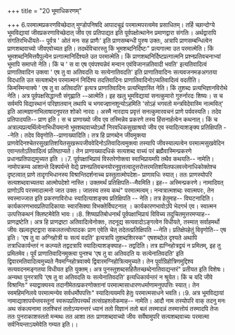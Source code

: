 +++
title = "20 भूमाधिकरणम्"

+++
6.परमात्मप्रकरणविच्छेदात् मुण्डोपनिषदि आपादचूढं परमात्मपरत्वमेव प्रसाधितम्। तर्हि च्छान्दोग्ये भूमविद्यायां जीवप्रकरणाविच्छेदात् जीव एव प्रतिपाद्यत इति पूर्वपक्षोत्थानेन प्रमाणद्वारा संगतिः। अर्थद्वारापि संगतिरभिधीयते-- पूर्वत्र ' ओतं मनः सह प्राणैः' इति प्राणसम्बन्धी पुरुष उक्तः, अत्रापि प्राणसम्बन्धित्वेन प्राणशब्दवाच्यो जीवएवोच्यत इति। तदर्थविचारस्तु किं भूमशब्दनिर्दिष्टः" प्रत्यगात्मा उत परमात्मेति। किं भूमशब्दनिमित्तवैपुल्येन प्रत्गात्मानिर्दिश्यते उत परमात्मेति। किं प्राणशब्दनिर्दिष्टप्रत्गात्मनि प्रश्नप्रतिवचनाभ्यां भूमापि समाप्तो नेति। किं च ' स वा एष एवंपश्यन्नेवं मन्वान एवंविजानन्नतिवादी भवति' इत्यतिवादित्वं प्राणातिवादिन उक्त्वा ' एष तु वा अतिवदति यः सत्येनातिवदति' इति प्राणातिवादिनः सत्यवजनमङअगतया विदधाति उत सत्यशब्देन परमात्मानं निर्दिश्य तदतिवादिनः प्राणातिवादिनोऽप्यतिवादित्वं वदतीति। किमस्मिन्वाक्ये ' एष तु वा अतिवदति' इत्यत्र प्राणातिवादिनः प्रत्यभिज्ञास्ति नेति। किं तुशब्दः प्रत्यभिज्ञानविरोथे नेति। अत्र पूर्वपक्षसिद्धान्तौ संगृह्णाति --आत्मेति। इह खलु भूमविद्यायां सनत्कुमारो गुरुर्नारदः शिष्यः। स च सर्वमपि विद्यास्थानं परिज्ञातवान् तथापि च भगवज्ज्ञानशून्योऽहमिति 'सोऽहं भगवतो मन्त्रविदेवास्मि नात्मवित्' इति आत्मज्ञानाभिलाषादनुपरत शोको नारदः। अस्मै नारदाय प्रवृत्तं सनत्कुमारवचनं प्राणे पर्यवस्यति। तदेव प्रतिपादयति-- प्राण इति। स च प्राणाख्यो जीव एव तस्मिन्नेव प्रकरणे तस्य हिंसनार्हत्वेन कथनात्। किं च अत्राल्पप्रत्यर्थित्वेनाभिधीयमानो भूमशब्दवाच्योऽर्थो निरवधिकसुखाश्रयो जीव एव स्यादित्याशङ्क्य प्रतिक्षिपति --नेति। तदेव विवृणोति--प्राणाख्यादिति। तत्र हि प्राणब्देन जीवमुक्त्या प्राणवेदिनश्चेतरसुखातिशयितसुखरूपजीववेदिनोऽतिवादित्वमुक्त्वा तस्यापि जीवस्याल्पत्वेन परमात्मसुखवेदिन एवान्ततोऽतिवादित्वं प्रतिष्ठाप्यते। तेन प्राणाख्यादधिकं सत्यशब्द वाच्यं परं ब्रह्मैवास्मिन्प्रकरणे प्रधानप्रतिपाद्यमुच्यत इति ।।7. पूर्वपक्षाभिप्रायं विस्तरेणोक्त्वा स्वाभिप्रायमपि तथैव कथयति-- नामेति। नामोपक्रम्य आशान्ते दिक्पर्यन्ते वेद्ये प्रश्नप्रतिवचनयोरनुवृत्तत्वादुत्तरोत्तरमतिशयितफलवत्त्वेनाधिकोक्तेश्च दृष्टत्वात् प्राणे तादृगभिधानस्य विश्रान्तिदर्शनाच्च प्रस्तुतात्मोपदेशः- प्राणावधिः स्यात्। ततः प्राणस्योपरि सत्यशब्दवाच्यतया आत्मोपदेशो नास्ति। उक्तमर्थं प्रतिक्षिपति--मैवमिति। इह-- अस्मिन्प्रकरणे। नामादिवत् प्राणोऽपि परस्मादात्मनो जात उक्तः। जातस्य तस्य कथं" परमात्मत्वम्। नन्वत्रात्मशब्दः स्वात्मपरः, तेन स्वस्माज्जात इति प्रकरणाविरोधः स्यादित्याशङ्क्य प्रतिक्षिपति -- नेति। तत्र हेतुमाह-- विघटनादिति। कार्यकारणभावप्रतिपादिकायाः स्वारसिक्या विभक्तेर्विघटनात् । कार्यकारणभावोऽपि भेदगर्भ एव। स्वात्मन उत्पत्तिकथनं क्लिष्टमेवेति भावः।।8. शिष्यप्रतिबोधनार्थं पूर्वपक्षाभिप्रायं विविच्य तदुचितमुत्तरमप्याह-- प्राणद्रष्टेति। अत्र हि प्राणद्रष्टा अतिवादित्वेनोक्तः, तदनूद्य सत्यवादोऽङ्गत्वेन विधीयते, तस्मात् सर्वाहमर्थो जीवः खल्वदृष्टद्वारा सकलतत्त्वोत्पादकः प्राण एवेति चेत् तदेतत्प्रतिक्षिपति --नेति। प्रतिक्षेपहेतुं विवृणोति-- एष इति। 'एष तु वा अग्निहोत्री यः सत्यं वदति' इत्यत्रापि तुशब्दशिरस्क" एषशब्दोल दृश्यते अथापि तत्राधिकार्यन्तरं न कल्प्यते तद्वदत्रापि स्यादित्याशङ्क्याह-- तद्वदिति। तत्र ह्यग्निहोत्रद्वयं न प्रमितम्, इह तु प्रमितमेव। पूर्वं प्राणातिवादिनमुक्त्वा पुनश्च 'एष तु वा अतिवदति यः सत्येनातिवदति' इति द्विवारमतिवादित्वमुच्यते नैवमग्निहोत्रवाक्ये द्विवारमग्निहोत्रित्वमुच्यते। तेन पूर्वाग्रिहोत्रिणमुद्दिश्य सत्यवदनमङ्गतया विधीयत इति युक्तम्। अत्र पुनस्तुशब्दसहितैतच्छब्देनातिवाद्यन्तरं" प्रतीयत इति विशेषः। अन्यथा पुनरत्रापि 'एष तु वा अतिवदति यः सत्येनातिवदति' इत्यधिकार्यन्तरं न श्रूयेत। किं च यदि जीवे विश्रान्तिः" स्याद्वाक्यस्य तदानीमेतत्प्रकरणोक्तानां परमात्मासाधारणधर्माणामनुपपत्तिः स्यात्। तेन स्वमहिमनिलये परमात्मन्येव सर्वधर्मोपपत्तिः" स्यादित्ययमपि हेतुः परमात्मसाधने भवति।।9. अत्र भूमविद्यायां नामाद्याशापर्यन्तवस्तूनां स्वरूपप्रतिपत्त्यर्थं तत्संग्रहश्लोकमाह-- नामेति। आदौ नाम तस्योपरि वाक् तदनु मनः अथ संकल्पनामा ततश्चित्तं ततोऽप्यनन्तरं ध्यानं ततो विज्ञानं ततो बलं तस्मादन्नं तस्मात्तोयं तस्मादपि तेजः ततः पुनराकाशस्ततो मन्मथः तत आशा ततः प्राणशब्दवाच्यो जीवः सर्वेषामुपरि सत्यशब्दवाच्यः परमात्मा सर्वनियन्ताऽयमेवेति गम्यत इति।।